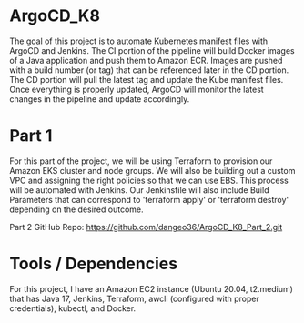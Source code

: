 # ArgoCD_K8
The goal of this project is to automate Kubernetes manifest files with ArgoCD and Jenkins. The CI portion of the pipeline will build Docker images of a Java application and push them to Amazon ECR. Images are pushed with a build number (or tag) that can be referenced later in the CD portion. The CD portion will pull the latest tag and update the Kube manifest files. Once everything is properly updated, ArgoCD will monitor the latest changes in the pipeline and update accordingly. 

# Part 1
For this part of the project, we will be using Terraform to provision our Amazon EKS cluster and node groups. We will also be building out a custom VPC and assigning the right policies so that we can use EBS. This process will be automated with Jenkins. Our Jenkinsfile will also include Build Parameters that can correspond to 'terraform apply' or 'terraform destroy' depending on the desired outcome. 

Part 2 GitHub Repo: https://github.com/dangeo36/ArgoCD_K8_Part_2.git 

# Tools / Dependencies
For this project, I have an Amazon EC2 instance (Ubuntu 20.04, t2.medium) that has Java 17, Jenkins, Terraform, awcli (configured with proper credentials), kubectl, and Docker. 



